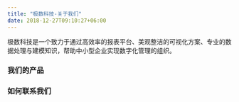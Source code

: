 ```yaml
---
title: "极数科技-关于我们"
date: 2018-12-27T09:10:27+06:00
---
```



极数科技是一个致力于通过高效率的报表平台、美观整洁的可视化方案、专业的数据处理与建模知识，帮助中小型企业实现数字化管理的组织。

### 我们的产品

### 如何联系我们
